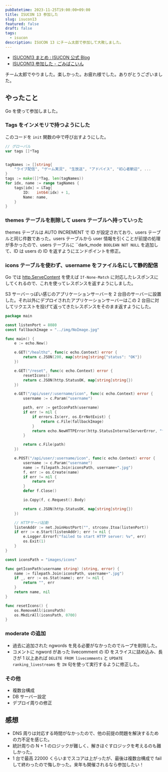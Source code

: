 ```yaml
---
pubDatetime: 2023-11-25T19:00:00+09:00
title: ISUCON 13 参加した
slug: isucon13
featured: false
draft: false
tags:
  - isucon
description: ISUCON 13 にチーム太郎で参加して大敗しました。
---
```


- [ISUCON13 まとめ : ISUCON 公式 Blog](https://isucon.net/archives/57801192.html)
- [ISUCON13 参加した - ごみばこいん](https://gomiba.co/archives/2023/11/c0a9f078-c9da-4623-803a-d1c34190e9de/)

チーム太郎でやりました。楽しかった。お疲れ様でした。ありがとうございました。

## やったこと

Go を使って参加しました。

### Tags をインメモリで持つようにした

このコードを `init` 関数の中で呼び出すようにした。

```go
// グローバル
var tags []*Tag


tagNames := []string{
    "ライブ配信", "ゲーム実況", "生放送", "アドバイス", "初心者歓迎", ...
}
tags := make([]*Tag, len(tagNames))
for idx, name := range tagNames {
	tags[idx] = &Tag{
		ID:   int64(idx) + 1,
		Name: name,
	}
}
```

### themes テーブルを削除して users テーブルへ持っていった

themes テーブルは AUTO INCREMENT で ID が設定されており、users テーブルと同じ件数であった。users テーブルから user 情報を引くことが前提の処理が多かったので、users テーブルに ``dark_mode` BOOLEAN NOT NULL` を追加して、ID は users の ID を返すようにエンドポイントを修正。

### icons テーブルを使わず、username をファイル名にして静的配信

Go では [http.ServeContent](https://pkg.go.dev/net/http#ServeContent) を使えば `If-None-Match` に対応したレスポンスにしてくれるので、これを使ってレスポンスを返すようにしました。

S3 サーバーっぽい感じのアプリケーションサーバーを 2 台目のサーバーに設置した。それ以外にデプロイされたアプリケーションサーバーはこの 2 台目に対してリクエストを投げて返ってきたレスポンスをそのまま返すようにした。

```go
package main

const listenPort = 8080
const fallbackImage = "../img/NoImage.jpg"

func main() {
	e := echo.New()

	e.GET("/healthz", func(c echo.Context) error {
		return c.JSON(200, map[string]string{"status": "OK"})
	})

	e.GET("/reset", func(c echo.Context) error {
		resetIcons()
		return c.JSON(http.StatusOK, map[string]string{})
	})

	e.GET("/api/user/:username/icon", func(c echo.Context) error {
		username := c.Param("username")

		path, err := getIconPath(username)
		if err != nil {
			if errors.Is(err, os.ErrNotExist) {
				return c.File(fallbackImage)
			}
			return echo.NewHTTPError(http.StatusInternalServerError, "failed to get user: "+err.Error())
		}

		return c.File(path)
	})

	e.POST("/api/user/:username/icon", func(c echo.Context) error {
		username := c.Param("username")
		name := filepath.Join(iconsPath, username+".jpg")
		f, err := os.Create(name)
		if err != nil {
			return err
		}
		defer f.Close()

		io.Copy(f, c.Request().Body)

		return c.JSON(http.StatusOK, map[string]string{})
	})

	// HTTPサーバ起動
	listenAddr := net.JoinHostPort("", strconv.Itoa(listenPort))
	if err := e.Start(listenAddr); err != nil {
		e.Logger.Errorf("failed to start HTTP server: %v", err)
		os.Exit(1)
	}
}

const iconsPath = "images/icons"

func getIconPath(username string) (string, error) {
	name := filepath.Join(iconsPath, username+".jpg")
	if _, err := os.Stat(name); err != nil {
		return "", err
	}
	return name, nil
}

func resetIcons() {
	os.RemoveAll(iconsPath)
	os.MkdirAll(iconsPath, 0700)
}
```

### moderate の追加

- 過去に追加された ngwords を見る必要がなかったのでループを削除した。
- コメントに ngword があった livecomment の ID をスライスに詰め込み、長さが 1 以上あれば `DELETE FROM livecomments` と `UPDATE ranking_livestreams` を `IN` 句を使って実行するように修正した。

### その他

- 複数台構成
- DB サーバー設定
- デプロイ周りの修正

## 感想

- DNS 周りは対応する時間がなかったので、他の前提の問題を解決するための力不足を感じた。
- 統計周りの N + 1 のロジックが難しく、解きほぐすロジックを考えるのも難しかった。
- 1 台で最高 22000 くらいまでスコアは上がったが、最後は複数台構成で fail して終わったので悔しかった。来年も開催されるなら参加したい！
